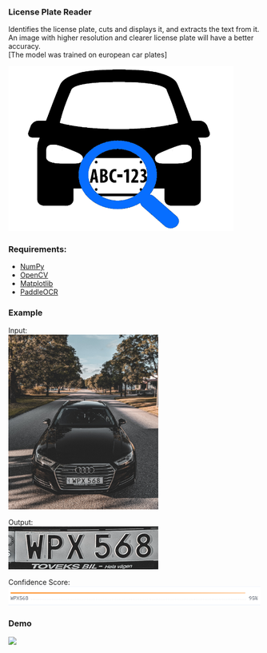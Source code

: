 ### License Plate Reader
Identifies the license plate, cuts and displays it, and extracts the text from it. <br>
An image with higher resolution and clearer license plate will have a better accuracy.<br>
[The model was trained on european car plates]

<img src="extras/header.jpg" width="450">

### Requirements:
* [NumPy](http://www.numpy.org/)
* [OpenCV](https://docs.opencv.org/4.x/)
* [Matplotlib](http://matplotlib.org/)
* [PaddleOCR](https://github.com/PaddlePaddle/PaddleOCR)

### Example
Input:
<br>
<img src="extras/car.jpg" width="300" height="350">

Output:
<br>
<img src="extras/plate.png" width="300">

Confidence Score:
<br>
<img src="extras/confidence.png" width="600">

### Demo
<a href="[https://huggingface.co/spaces/georgescutelnicu/MangaTranslator](https://huggingface.co/spaces/georgescutelnicu/license-plate-reader)">
    <img src="https://img.shields.io/badge/Deployed%20on%20Hugging%20Face%20with%20Gradio-FFA500"></img>
</a>
